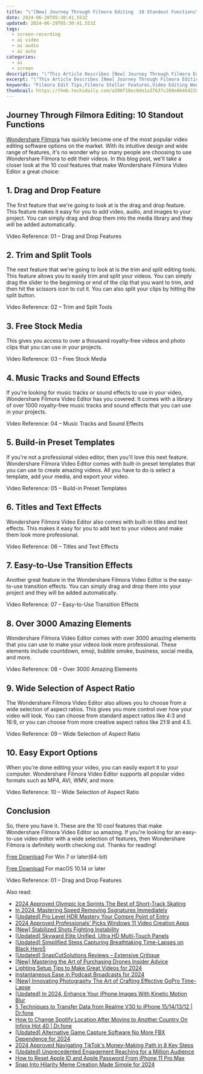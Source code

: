 ```yaml
---
title: "\"[New] Journey Through Filmora Editing  10 Standout Functions\""
date: 2024-06-28T05:30:41.553Z
updated: 2024-06-29T05:30:41.553Z
tags: 
  - screen-recording
  - ai video
  - ai audio
  - ai auto
categories: 
  - ai
  - screen
description: "\"This Article Describes [New] Journey Through Filmora Editing: 10 Standout Functions\""
excerpt: "\"This Article Describes [New] Journey Through Filmora Editing: 10 Standout Functions\""
keywords: "Filmora Edit Tips,Filmora Stellar Features,Video Editing Wonders,Filmora Advanced Tools,Masterful Filmo Edits,Top Filmora Tricks,Filmora Pro Functions"
thumbnail: https://thmb.techidaily.com/a398f18ec0de1a37637c260e06464220af2d995e8ad26b4b76b8430c1741deb5.jpg
---
```


## Journey Through Filmora Editing: 10 Standout Functions

[Wondershare Filmora](https://tools.techidaily.com/wondershare/filmora/download/) has quickly become one of the most popular video editing software options on the market. With its intuitive design and wide range of features, it's no wonder why so many people are choosing to use Wondershare Filmora to edit their videos. In this blog post, we'll take a closer look at the 10 cool features that make Wondershare Filmora Video Editor a great choice:

## 1\. Drag and Drop Feature

The first feature that we're going to look at is the drag and drop feature. This feature makes it easy for you to add video, audio, and images to your project. You can simply drag and drop them into the media library and they will be added automatically.

Video Reference: 01 – Drag and Drop Features

## 2\. Trim and Split Tools

The next feature that we're going to look at is the trim and split editing tools. This feature allows you to easily trim and split your videos. You can simply drag the slider to the beginning or end of the clip that you want to trim, and then hit the scissors icon to cut it. You can also split your clips by hitting the split button.

Video Reference: 02 – Trim and Split Tools

## 3\. Free Stock Media

This gives you access to over a thousand royalty-free videos and photo clips that you can use in your projects.

Video Reference: 03 – Free Stock Media

## 4\. Music Tracks and Sound Effects

If you're looking for music tracks or sound effects to use in your video, Wondershare Filmora Video Editor has you covered. It comes with a library of over 1000 royalty-free music tracks and sound effects that you can use in your projects.

Video Reference: 04 – Music Tracks and Sound Effects

## 5\. Build-in Preset Templates

If you're not a professional video editor, then you'll love this next feature. Wondershare Filmora Video Editor comes with built-in preset templates that you can use to create amazing videos. All you have to do is select a template, add your media, and export your video.

Video Reference: 05 – Build-in Preset Templates

## 6\. Titles and Text Effects

Wondershare Filmora Video Editor also comes with built-in titles and text effects. This makes it easy for you to add text to your videos and make them look more professional.

Video Reference: 06 – Titles and Text Effects

## 7\. Easy-to-Use Transition Effects

Another great feature in the Wondershare Filmora Video Editor is the easy-to-use transition effects. You can simply drag and drop them into your project and they will be added automatically.

Video Reference: 07 – Easy-to-Use Transition Effects

## 8\. Over 3000 Amazing Elements

Wondershare Filmora Video Editor comes with over 3000 amazing elements that you can use to make your videos look more professional. These elements include countdown, emoji, bubble smoke, business, social media, and more.

Video Reference: 08 – Over 3000 Amazing Elements

## 9\. Wide Selection of Aspect Ratio

The Wondershare Filmora Video Editor also allows you to choose from a wide selection of aspect ratios. This gives you more control over how your video will look. You can choose from standard aspect ratios like 4:3 and 16:9, or you can choose from more creative aspect ratios like 21:9 and 4.5.

Video Reference: 09 – Wide Selection of Aspect Ratio

## 10\. Easy Export Options

When you're done editing your video, you can easily export it to your computer. Wondershare Filmora Video Editor supports all popular video formats such as MP4, AVI, WMV, and more.

Video Reference: 10 – Wide Selection of Aspect Ratio

## Conclusion

So, there you have it. These are the 10 cool features that make Wondershare Filmora Video Editor so amazing. If you're looking for an easy-to-use video editor with a wide selection of features, then Wondershare Filmora is definitely worth checking out. Thanks for reading!

[Free Download](https://tools.techidaily.com/wondershare/filmora/download/) For Win 7 or later(64-bit)

[Free Download](https://tools.techidaily.com/wondershare/filmora/download/) For macOS 10.14 or later

Video Reference: 01 – Drag and Drop Features

<span class="atpl-alsoreadstyle">Also read:</span>
<div><ul>
<li><a href="https://extra-guidance.techidaily.com/2024-approved-olympic-ice-sprints-the-best-of-short-track-skating/"><u>2024 Approved  Olympic Ice Sprints  The Best of Short-Track Skating</u></a></li>
<li><a href="https://extra-guidance.techidaily.com/in-2024-mastering-speed-removing-ssgnatures-immediately/"><u>In 2024, Mastering Speed  Removing Ssgnatures Immediately</u></a></li>
<li><a href="https://extra-guidance.techidaily.com/updated-pro-level-hdr-mastery-your-compre-point-of-entry/"><u>[Updated] Pro Level HDR Mastery  Your Compre Point of Entry</u></a></li>
<li><a href="https://extra-guidance.techidaily.com/2024-approved-professionals-picks-windows-11-video-creation-apps/"><u>2024 Approved  Professionals' Picks  Windows 11 Video Creation Apps</u></a></li>
<li><a href="https://extra-guidance.techidaily.com/new-stabilized-shots-fighting-instability/"><u>[New] Stabilized Shots  Fighting Instability</u></a></li>
<li><a href="https://extra-guidance.techidaily.com/updated-skyward-elite-unified-ultra-hd-multi-touch-panels/"><u>[Updated] Skyward Elite  Unified, Ultra HD Multi-Touch Panels</u></a></li>
<li><a href="https://extra-guidance.techidaily.com/updated-simplified-steps-capturing-breathtaking-time-lapses-on-black-hero5/"><u>[Updated] Simplified Steps  Capturing Breathtaking Time-Lapses on Black Hero5</u></a></li>
<li><a href="https://extra-guidance.techidaily.com/updated-snapcutsolutions-reviews-extensive-critique/"><u>[Updated] SnapCutSolutions Reviews – Extensive Critique</u></a></li>
<li><a href="https://extra-guidance.techidaily.com/new-mastering-the-art-of-purchasing-drones-insider-advice/"><u>[New] Mastering the Art of Purchasing Drones  Insider Advice</u></a></li>
<li><a href="https://extra-guidance.techidaily.com/lighting-setup-tips-to-make-great-videos-for-2024/"><u>Lighting Setup Tips to Make Great Videos for 2024</u></a></li>
<li><a href="https://extra-support.techidaily.com/instantaneous-ease-in-podcast-broadcasts-for-2024/"><u>Instantaneous Ease in Podcast Broadcasts for 2024</u></a></li>
<li><a href="https://some-techniques.techidaily.com/new-innovating-photography-the-art-of-crafting-effective-gopro-time-lapse/"><u>[New] Innovating Photography  The Art of Crafting Effective GoPro Time-Lapse</u></a></li>
<li><a href="https://vp-tips.techidaily.com/updated-in-2024-enhance-your-iphone-images-with-kinetic-motion-blur/"><u>[Updated] In 2024, Enhance Your iPhone Images With Kinetic Motion Blur</u></a></li>
<li><a href="https://blog-min.techidaily.com/5-techniques-to-transfer-data-from-realme-v30-to-iphone-15141312-drfone-by-drfone-transfer-from-android-transfer-from-android/"><u>5 Techniques to Transfer Data from Realme V30 to iPhone 15/14/13/12 | Dr.fone</u></a></li>
<li><a href="https://fake-location.techidaily.com/how-to-change-spotify-location-after-moving-to-another-country-on-infinix-hot-40-drfone-by-drfone-virtual-android/"><u>How to Change Spotify Location After Moving to Another Country On Infinix Hot 40 | Dr.fone</u></a></li>
<li><a href="https://video-capture.techidaily.com/updated-alternative-game-capture-software-no-more-fbx-dependence-for-2024/"><u>[Updated] Alternative Game Capture Software  No More FBX Dependence for 2024</u></a></li>
<li><a href="https://tiktok-clips.techidaily.com/2024-approved-navigating-tiktoks-money-making-path-in-8-key-steps/"><u>2024 Approved  Navigating TikTok's Money-Making Path in 8 Key Steps</u></a></li>
<li><a href="https://some-guidance.techidaily.com/updated-unprecedented-engagement-reaching-for-a-million-audience/"><u>[Updated] Unprecedented Engagement  Reaching for a Million Audience</u></a></li>
<li><a href="https://apple-account.techidaily.com/how-to-reset-apple-id-and-apple-password-from-iphone-11-pro-max-by-drfone-ios/"><u>How to Reset Apple ID and Apple Password From iPhone 11 Pro Max</u></a></li>
<li><a href="https://fox-cloud.techidaily.com/snap-into-hilarity-meme-creation-made-simple-for-2024/"><u>Snap Into Hilarity  Meme Creation Made Simple for 2024</u></a></li>
</ul></div>

<ins class="adsbygoogle"
      style="display:block"
      data-ad-client="ca-pub-7571918770474297"
      data-ad-slot="8358498916"
      data-ad-format="auto"
      data-full-width-responsive="true"></ins>